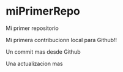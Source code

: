# miPrimerRepo
Mi primer repositorio

Mi primera contribucionn local para Github!!

Un commit mas desde Github

Una actualizacion mas
